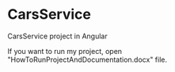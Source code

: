 # CarsService
CarsService project in Angular

If you want to run my project, open "HowToRunProjectAndDocumentation.docx" file.
